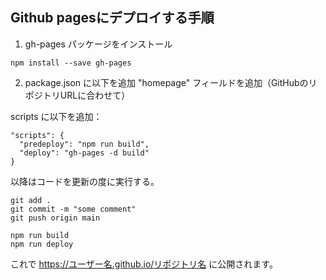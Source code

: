 ## Github pagesにデプロイする手順
1. gh-pages パッケージをインストール
```
npm install --save gh-pages
```

2. package.json に以下を追加
"homepage" フィールドを追加（GitHubのリポジトリURLに合わせて）

scripts に以下を追加：

```
"scripts": {
  "predeploy": "npm run build",
  "deploy": "gh-pages -d build"
}

```

以降はコードを更新の度に実行する。
```
git add .
git commit -m "some comment"
git push origin main
```

```
npm run build
npm run deploy
```
これで https://ユーザー名.github.io/リポジトリ名 に公開されます。



